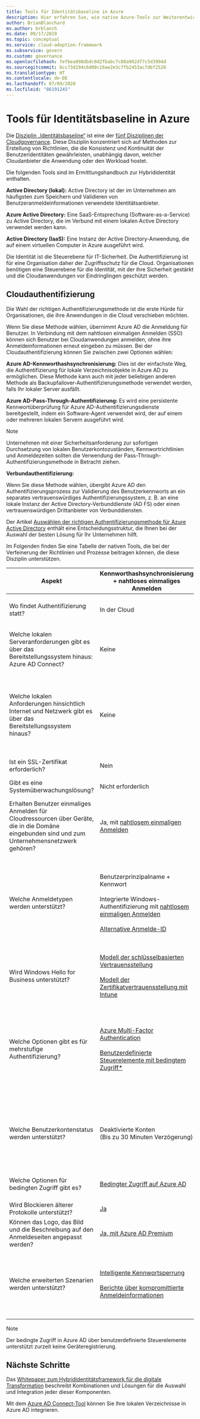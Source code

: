 ```yaml
---
title: Tools für Identitätsbaseline in Azure
description: Hier erfahren Sie, wie native Azure-Tools zur Weiterentwicklung von Richtlinien und Prozessen beitragen können, die die Disziplin „Identitätsbaseline“ unterstützen.
author: BrianBlanchard
ms.author: brblanch
ms.date: 09/17/2019
ms.topic: conceptual
ms.service: cloud-adoption-framework
ms.subservice: govern
ms.custom: governance
ms.openlocfilehash: fefbea898dbdc0d2fbabc7c80a902df7c5d3994d
ms.sourcegitcommit: bcc73d194c6d00c16ae2e3c7fb2453ac7dbf2526
ms.translationtype: HT
ms.contentlocale: de-DE
ms.lasthandoff: 07/09/2020
ms.locfileid: "86191245"
---
```

# <a name="identity-baseline-tools-in-azure"></a>Tools für Identitätsbaseline in Azure

Die [Disziplin „Identitätsbaseline“](./index.md) ist eine der [fünf Disziplinen der Cloudgovernance](../governance-disciplines.md). Diese Disziplin konzentriert sich auf Methoden zur Erstellung von Richtlinien, die die Konsistenz und Kontinuität der Benutzeridentitäten gewährleisten, unabhängig davon, welcher Cloudanbieter die Anwendung oder den Workload hostet.

Die folgenden Tools sind im Ermittlungshandbuch zur Hybrididentität enthalten.

**Active Directory (lokal):** Active Directory ist der im Unternehmen am häufigsten zum Speichern und Validieren von Benutzeranmeldeinformationen verwendete Identitätsanbieter.

**Azure Active Directory:** Eine SaaS-Entsprechung (Software-as-a-Service) zu Active Directory, die im Verbund mit einem lokalen Active Directory verwendet werden kann.

**Active Directory (IaaS):** Eine Instanz der Active Directory-Anwendung, die auf einem virtuellen Computer in Azure ausgeführt wird.

Die Identität ist die Steuerebene für IT-Sicherheit. Die Authentifizierung ist für eine Organisation daher der Zugriffsschutz für die Cloud. Organisationen benötigen eine Steuerebene für die Identität, mit der ihre Sicherheit gestärkt und die Cloudanwendungen vor Eindringlingen geschützt werden.

## <a name="cloud-authentication"></a>Cloudauthentifizierung

Die Wahl der richtigen Authentifizierungsmethode ist die erste Hürde für Organisationen, die ihre Anwendungen in die Cloud verschieben möchten.

Wenn Sie diese Methode wählen, übernimmt Azure AD die Anmeldung für Benutzer. In Verbindung mit dem nahtlosen einmaligen Anmelden (SSO) können sich Benutzer bei Cloudanwendungen anmelden, ohne ihre Anmeldeinformationen erneut eingeben zu müssen. Bei der Cloudauthentifizierung können Sie zwischen zwei Optionen wählen:

**Azure AD-Kennworthashsynchronisierung:** Dies ist der einfachste Weg, die Authentifizierung für lokale Verzeichnisobjekte in Azure AD zu ermöglichen. Diese Methode kann auch mit jeder beliebigen anderen Methode als Backupfailover-Authentifizierungsmethode verwendet werden, falls Ihr lokaler Server ausfällt.

**Azure AD-Pass-Through-Authentifizierung:** Es wird eine persistente Kennwortüberprüfung für Azure AD-Authentifizierungsdienste bereitgestellt, indem ein Software-Agent verwendet wird, der auf einem oder mehreren lokalen Servern ausgeführt wird.

<!-- docsTest:ignore "the pass-through authentication method" -->

> [!NOTE]
> Unternehmen mit einer Sicherheitsanforderung zur sofortigen Durchsetzung von lokalen Benutzerkontozuständen, Kennwortrichtlinien und Anmeldezeiten sollten die Verwendung der Pass-Through-Authentifizierungsmethode in Betracht ziehen.

**Verbundauthentifizierung:**

Wenn Sie diese Methode wählen, übergibt Azure AD den Authentifizierungsprozess zur Validierung des Benutzerkennworts an ein separates vertrauenswürdiges Authentifizierungssystem, z. B. an eine lokale Instanz der Active Directory-Verbunddienste (AD FS) oder einen vertrauenswürdigen Drittanbieter von Verbunddiensten.

Der Artikel [Auswählen der richtigen Authentifizierungsmethode für Azure Active Directory](https://docs.microsoft.com/azure/active-directory/hybrid/choose-ad-authn) enthält eine Entscheidungsstruktur, die Ihnen bei der Auswahl der besten Lösung für Ihr Unternehmen hilft.

Im Folgenden finden Sie eine Tabelle der nativen Tools, die bei der Verfeinerung der Richtlinien und Prozesse beitragen können, die diese Disziplin unterstützen.

<!-- markdownlint-disable MD033 -->
<!-- docsTest:ignore UserPrincipalName SamAccountName -->

| Aspekt | Kennworthashsynchronisierung + nahtloses einmaliges Anmelden | Passthrough-Authentifizierung + nahtloses einmaliges Anmelden | Verbund mit AD FS |
| --- | --- | --- | --- |
| Wo findet Authentifizierung statt? | In der Cloud | In der Cloud nach einem sicheren Kennwortüberprüfungsaustausch mit dem lokalen Authentifizierungs-Agent | Lokal |
| Welche lokalen Serveranforderungen gibt es über das Bereitstellungssystem hinaus: Azure AD Connect? | Keine | Ein Server für jeden zusätzlichen Authentifizierungs-Agent | Mindestens zwei AD FS-Server <br><br> Mindestens zwei WAP-Server im Umkreis-/DMZ-Netzwerk |
| Welche lokalen Anforderungen hinsichtlich Internet und Netzwerk gibt es über das Bereitstellungssystem hinaus? | Keine | [Ausgehender Internetzugriff](https://docs.microsoft.com/azure/active-directory/hybrid/how-to-connect-pta-quick-start) von den Servern, auf denen Authentifizierung-Agents ausgeführt werden | [Eingehender Internetzugriff](https://docs.microsoft.com/windows-server/identity/ad-fs/overview/ad-fs-requirements) auf WAP-Server im Umkreisnetzwerk <br><br> Eingehender Netzwerkzugriff auf AD FS-Server von WAP-Servern im Umkreisnetzwerk <br><br> Netzwerklastenausgleich |
| Ist ein SSL-Zertifikat erforderlich? | Nein | Nein | Ja |
| Gibt es eine Systemüberwachungslösung? | Nicht erforderlich | Agent-Status, bereitgestellt von [Azure Active Directory Admin Center](https://docs.microsoft.com/azure/active-directory/hybrid/tshoot-connect-pass-through-authentication#general-issues) | [Azure AD Connect Health](https://docs.microsoft.com/azure/active-directory/hybrid/how-to-connect-health-adfs) |
| Erhalten Benutzer einmaliges Anmelden für Cloudressourcen über Geräte, die in die Domäne eingebunden sind und zum Unternehmensnetzwerk gehören? | Ja, mit [nahtlosem einmaligen Anmelden](https://docs.microsoft.com/azure/active-directory/hybrid/how-to-connect-sso) | Ja, mit [nahtlosem einmaligen Anmelden](https://docs.microsoft.com/azure/active-directory/hybrid/how-to-connect-sso) | Ja |
| Welche Anmeldetypen werden unterstützt? | Benutzerprinzipalname + Kennwort <br><br>  Integrierte Windows-Authentifizierung mit [nahtlosem einmaligen Anmelden](https://docs.microsoft.com/azure/active-directory/hybrid/how-to-connect-sso) <br><br> [Alternative Anmelde-ID](https://docs.microsoft.com/azure/active-directory/hybrid/how-to-connect-install-custom) | Benutzerprinzipalname + Kennwort <br><br> Integrierte Windows-Authentifizierung mit [nahtlosem einmaligen Anmelden](https://docs.microsoft.com/azure/active-directory/hybrid/how-to-connect-sso) <br><br> [Alternative Anmelde-ID](https://docs.microsoft.com/azure/active-directory/hybrid/how-to-connect-pta-faq) | Benutzerprinzipalname + Kennwort <br><br> SamAccountName + Kennwort <br><br> Integrierte Windows-Authentifizierung <br><br> [Zertifikat- und Smartcard-Authentifizierung](https://docs.microsoft.com/windows-server/identity/ad-fs/operations/configure-user-certificate-authentication) <br><br> [Alternative Anmelde-ID](https://docs.microsoft.com/windows-server/identity/ad-fs/operations/configuring-alternate-login-id) |
| Wird Windows Hello for Business unterstützt? | [Modell der schlüsselbasierten Vertrauensstellung](https://docs.microsoft.com/windows/security/identity-protection/hello-for-business/hello-identity-verification) <br><br> [Modell der Zertifikatvertrauensstellung mit Intune](https://microscott.azurewebsites.net/2017/12/16/setting-up-windows-hello-for-business-with-intune) | [Modell der schlüsselbasierten Vertrauensstellung](https://docs.microsoft.com/windows/security/identity-protection/hello-for-business/hello-identity-verification) <br><br> [Modell der Zertifikatvertrauensstellung mit Intune](https://microscott.azurewebsites.net/2017/12/16/setting-up-windows-hello-for-business-with-intune) | [Modell der schlüsselbasierten Vertrauensstellung](https://docs.microsoft.com/windows/security/identity-protection/hello-for-business/hello-identity-verification) <br><br> [Modell der Zertifikatvertrauensstellung](https://docs.microsoft.com/windows/security/identity-protection/hello-for-business/hello-key-trust-adfs) |
| Welche Optionen gibt es für mehrstufige Authentifizierung? | [Azure Multi-Factor Authentication](https://docs.microsoft.com/azure/multi-factor-authentication) <br><br> [Benutzerdefinierte Steuerelemente mit bedingtem Zugriff*](https://docs.microsoft.com/azure/active-directory/conditional-access/controls#custom-controls-preview) | [Azure Multi-Factor Authentication](https://docs.microsoft.com/azure/multi-factor-authentication) <br><br> [Benutzerdefinierte Steuerelemente mit bedingtem Zugriff*](https://docs.microsoft.com/azure/active-directory/conditional-access/controls#custom-controls-preview) | [Azure Multi-Factor Authentication](https://docs.microsoft.com/azure/multi-factor-authentication) <br><br> [Azure Multi-Factor Authentication-Server](https://docs.microsoft.com/azure/active-directory/authentication/howto-mfaserver-deploy) <br><br> [Multi-Factor Authentication von Drittanbietern](https://docs.microsoft.com/windows-server/identity/ad-fs/operations/configure-additional-authentication-methods-for-ad-fs) <br><br> [Benutzerdefinierte Steuerelemente mit bedingtem Zugriff*](https://docs.microsoft.com/azure/active-directory/conditional-access/controls#custom-controls-preview) |
| Welche Benutzerkontenstatus werden unterstützt? | Deaktivierte Konten <br> (Bis zu 30 Minuten Verzögerung) | Deaktivierte Konten <br><br> Konto gesperrt <br><br> Konto abgelaufen <br><br> Kennwort abgelaufen <br><br> Anmeldestunden | Deaktivierte Konten <br><br> Konto gesperrt <br><br> Konto abgelaufen <br><br> Kennwort abgelaufen <br><br> Anmeldestunden |
| Welche Optionen für bedingten Zugriff gibt es? | [Bedingter Zugriff auf Azure AD](https://docs.microsoft.com/azure/active-directory/conditional-access/overview) | [Bedingter Zugriff auf Azure AD](https://docs.microsoft.com/azure/active-directory/conditional-access/overview) | [Bedingter Zugriff auf Azure AD](https://docs.microsoft.com/azure/active-directory/conditional-access/overview) <br><br> [AD FS-Anspruchsregeln](https://adfshelp.microsoft.com/AadTrustClaims/ClaimsGenerator) |
| Wird Blockieren älterer Protokolle unterstützt? | [Ja](https://docs.microsoft.com/azure/active-directory/conditional-access/concept-baseline-protection) | [Ja](https://docs.microsoft.com/azure/active-directory/conditional-access/concept-baseline-protection) | [Ja](https://docs.microsoft.com/windows-server/identity/ad-fs/operations/access-control-policies-w2k12) |
| Können das Logo, das Bild und die Beschreibung auf den Anmeldeseiten angepasst werden? | [Ja, mit Azure AD Premium](https://docs.microsoft.com/azure/active-directory/customize-branding) | [Ja, mit Azure AD Premium](https://docs.microsoft.com/azure/active-directory/customize-branding) | [Ja](https://docs.microsoft.com/azure/active-directory/connect/active-directory-aadconnect-federation-management#customlogo) |
| Welche erweiterten Szenarien werden unterstützt? | [Intelligente Kennwortsperrung](https://docs.microsoft.com/azure/active-directory/authentication/concept-sspr-howitworks) <br><br> [Berichte über kompromittierte Anmeldeinformationen](https://docs.microsoft.com/azure/active-directory/reports-monitoring/concept-risk-events) | [Intelligente Kennwortsperrung](https://docs.microsoft.com/azure/active-directory/connect/active-directory-aadconnect-pass-through-authentication-smart-lockout) | Authentifizierungssystem mit geringer Wartezeit für mehrere Standorte <br><br> [AD FS-Extranetsperre](https://docs.microsoft.com/windows-server/identity/ad-fs/operations/configure-ad-fs-extranet-soft-lockout-protection) <br><br> [Integration in Identitätssysteme von Drittanbietern](https://docs.microsoft.com/azure/active-directory/connect/active-directory-aadconnect-federation-compatibility) |

<!-- markdownlint-enable MD033 -->

> [!NOTE]
> Der bedingte Zugriff in Azure AD über benutzerdefinierte Steuerelemente unterstützt zurzeit keine Geräteregistrierung.

## <a name="next-steps"></a>Nächste Schritte

<!-- TODO: The download button for this whitepaper returns 404. -->

<!-- docsTest:ignore "Hybrid Identity Digital Transformation Framework" -->

Das [Whitepaper zum Hybrididentitätsframework für die digitale Transformation](https://resources.office.com/ww-landing-M365E-EMS-IDAM-Hybrid-Identity-WhitePaper.html) beschreibt Kombinationen und Lösungen für die Auswahl und Integration jeder dieser Komponenten.

Mit dem [Azure AD Connect-Tool](https://aka.ms/aadconnectwiz) können Sie Ihre lokalen Verzeichnisse in Azure AD integrieren.
